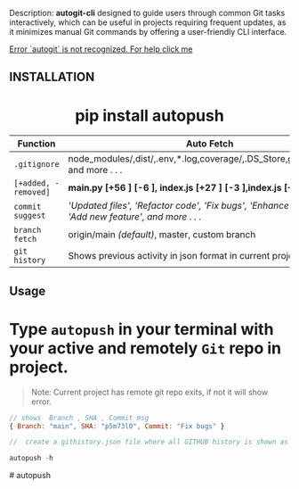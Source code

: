 <p> Description: <b>autogit-cli</b> designed to guide users through common Git tasks interactively, which can be useful in projects requiring frequent updates, as it minimizes manual Git commands by offering a user-friendly CLI interface.</p>

<p><a href="#error-fix">Error `autogit` is not recognized. For help click me</a></p>

## INSTALLATION


<h1 align=center >pip install autopush</h1>


| Function    |  Auto Fetch     |
|-------------|----------------|
| `.gitignore` | node_modules/,dist/,.env,*.log,coverage/,.DS_Store,git_history.json and  more . . .
| `[+added, -removed]`     | **main.py [+56 ] [-6 ], index.js [+27 ] [-3 ],index.js [+10] [-3]** |
|`commit suggest`| *'Updated files', 'Refactor code', 'Fix bugs', 'Enhance performance', 'Add new feature', and more . . .*|
|`branch fetch`| origin/main *(default)*, master, custom branch|
|`git history`| Shows previous activity in json format in current project.|


## Usage

# Type `autopush` in your terminal with your active and remotely `Git` repo in project.

> Note: Current project has remote git repo exits, if not it will show error.

```js
// shows  Branch , SHA , Commit msg
{ Branch: "main", SHA: "p5m73l0", Commit: "Fix bugs" }
```
```js
//  create a githistory.json file where all GITHUB history is shown as json format

autopush -h 
```


<!-- This below block is for NPM -->

<!-- ### Error fix -->

<!-- ```cmd
setx PATH "%PATH%;%APPDATA%\npm"
```
The command `setx PATH "%PATH%;%APPDATA%\npm"` appends the npm global installation directory `(%APPDATA%\npm)` to the `PATH` environment variable on Windows. This allows you to run globally installed npm packages from any command prompt or terminal without needing to specify their full paths. The change is permanent and will affect new terminal sessions. --># autopush
